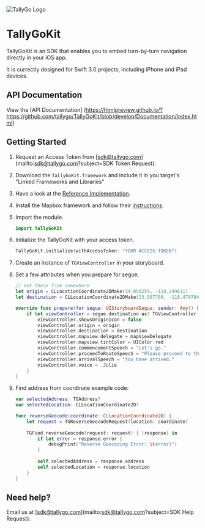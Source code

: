 ![TallyGo Logo](http://www.tallygo.com/img/tallygo-logo-basic2.png "TallyGo Logo")

# TallyGoKit

TallyGoKit is an SDK that enables you to embed turn-by-turn navigation directly in your iOS app.

It is currectly designed for Swift 3.0 projects, including iPhone and iPad devices.

## API Documentation
View the [API Documentation] (https://htmlpreview.github.io/?https://github.com/tallygo/TallyGoKit/blob/develop/Documentation/index.html)

## Getting Started

1. Request an Access Token from [sdk@tallygo.com](mailto:sdk@tallygo.com?subject=SDK Token Request).
1. Download the `TallyGoKit.framework` and include it in you target's "Linked Frameworks and Libraries"
1. Have a look at the [Reference Implementation](https://github.com/tallygo/TallyGoKit/tree/develop/Reference%20Implementation%20Swift).
1. Install the Mapbox framework and follow their [instructions](https://www.mapbox.com/ios-sdk/).
1. Import the module.

    ```swift
    import TallyGoKit
    ```
1. Initialize the TallyGoKit with your access token.

    ```swift
    TallyGoKit.initialize(withAccessToken: "YOUR ACCESS TOKEN")
    ```
1. Create an instance of `TGViewController` in your storyboard.
1. Set a few attributes when you prepare for segue.

    ```swift
    // Get these from somewhere
    let origin = CLLocationCoordinate2DMake(34.050259, -118.249611)
    let destination = CLLocationCoordinate2DMake(33.987760, -118.470784)
    
    override func prepare(for segue: UIStoryboardSegue, sender: Any?) {
        if let viewController = segue.destination as? TGViewController {
            viewController.showsOriginIcon = false
            viewController.origin = origin
            viewController.destination = destination
            viewController.mapview.delegate = mapViewDelegate
            viewController.mapview.tintColor = UIColor.red
            viewController.commencementSpeech = "Let's go."
            viewController.proceedToRouteSpeech = "Please proceed to the route."
            viewController.arrivalSpeech = "You have arrived."
            viewController.voice = .Julie
        }  
    }
    ```
1. Find address from coordinate example code:

    ```swift
    var selectedAddress: TGAddress?
    var selectedLocation: CLLocationCoordinate2D?
    
    func reverseGeocode(coordinate: CLLocationCoordinate2D) {
        let request = TGReverseGeocodeRequest(location: coordinate)
        
        TGFind.reverseGeocode(request: request) { (response) in
            if let error = response.error {
                debugPrint("Reverse Geocoding Error: \(error)")
            }
            
            self.selectedAddress = response.address
            self.selectedLocation = response.location
        }
    }
    ```
    
## Need help?

Email us at [sdk@tallygo.com](mailto:sdk@tallygo.com?subject=SDK Help Request).
